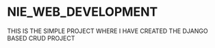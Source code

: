 # NIE_WEB_DEVELOPMENT
THIS IS THE SIMPLE PROJECT WHERE I HAVE CREATED THE DJANGO BASED CRUD PROJECT 
